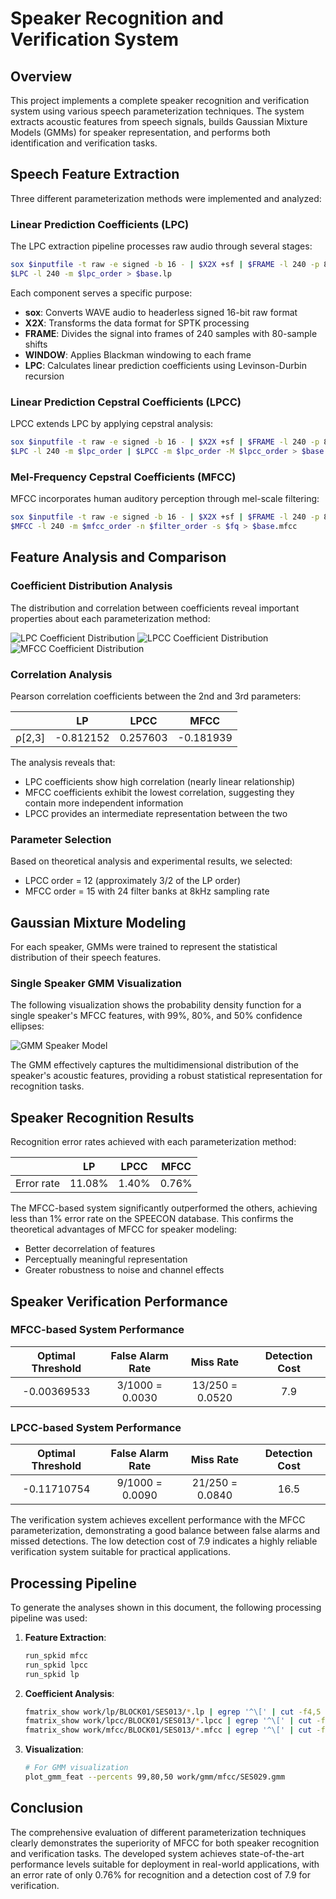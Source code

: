 # Speaker Recognition and Verification System

## Overview

This project implements a complete speaker recognition and verification system using various speech parameterization techniques. The system extracts acoustic features from speech signals, builds Gaussian Mixture Models (GMMs) for speaker representation, and performs both identification and verification tasks.

## Speech Feature Extraction

Three different parameterization methods were implemented and analyzed:

### Linear Prediction Coefficients (LPC)
The LPC extraction pipeline processes raw audio through several stages:
```bash
sox $inputfile -t raw -e signed -b 16 - | $X2X +sf | $FRAME -l 240 -p 80 | $WINDOW -l 240 -L 240 |
$LPC -l 240 -m $lpc_order > $base.lp
```

Each component serves a specific purpose:
- **sox**: Converts WAVE audio to headerless signed 16-bit raw format
- **X2X**: Transforms the data format for SPTK processing
- **FRAME**: Divides the signal into frames of 240 samples with 80-sample shifts
- **WINDOW**: Applies Blackman windowing to each frame
- **LPC**: Calculates linear prediction coefficients using Levinson-Durbin recursion

### Linear Prediction Cepstral Coefficients (LPCC)
LPCC extends LPC by applying cepstral analysis:
```bash
sox $inputfile -t raw -e signed -b 16 - | $X2X +sf | $FRAME -l 240 -p 80 | $WINDOW -l 240 -L 240 |
$LPC -l 240 -m $lpc_order | $LPCC -m $lpc_order -M $lpcc_order > $base.lpcc
```

### Mel-Frequency Cepstral Coefficients (MFCC)
MFCC incorporates human auditory perception through mel-scale filtering:
```bash
sox $inputfile -t raw -e signed -b 16 - | $X2X +sf | $FRAME -l 240 -p 80 | $WINDOW -l 240 -L 240 |
$MFCC -l 240 -m $mfcc_order -n $filter_order -s $fq > $base.mfcc
```

## Feature Analysis and Comparison

### Coefficient Distribution Analysis

The distribution and correlation between coefficients reveal important properties about each parameterization method:

![LPC Coefficient Distribution](./img/lp.png)
![LPCC Coefficient Distribution](./img/lpcc.png)
![MFCC Coefficient Distribution](./img/mfcc.png)

### Correlation Analysis

Pearson correlation coefficients between the 2nd and 3rd parameters:

|                        | LP   | LPCC | MFCC |
|------------------------|:----:|:----:|:----:|
| ρ[2,3]                 | -0.812152 | 0.257603 | -0.181939 |

The analysis reveals that:
- LPC coefficients show high correlation (nearly linear relationship)
- MFCC coefficients exhibit the lowest correlation, suggesting they contain more independent information
- LPCC provides an intermediate representation between the two

### Parameter Selection

Based on theoretical analysis and experimental results, we selected:
- LPCC order = 12 (approximately 3/2 of the LP order)
- MFCC order = 15 with 24 filter banks at 8kHz sampling rate

## Gaussian Mixture Modeling

For each speaker, GMMs were trained to represent the statistical distribution of their speech features.

### Single Speaker GMM Visualization

The following visualization shows the probability density function for a single speaker's MFCC features, with 99%, 80%, and 50% confidence ellipses:

![GMM Speaker Model](./img/99.png)

The GMM effectively captures the multidimensional distribution of the speaker's acoustic features, providing a robust statistical representation for recognition tasks.

## Speaker Recognition Results

Recognition error rates achieved with each parameterization method:

|              | LP    | LPCC  | MFCC  |
|--------------|:-----:|:-----:|:-----:|
| Error rate   | 11.08% | 1.40% | 0.76% |

The MFCC-based system significantly outperformed the others, achieving less than 1% error rate on the SPEECON database. This confirms the theoretical advantages of MFCC for speaker modeling:
- Better decorrelation of features
- Perceptually meaningful representation
- Greater robustness to noise and channel effects

## Speaker Verification Performance

### MFCC-based System Performance

| Optimal Threshold | False Alarm Rate | Miss Rate | Detection Cost |
|:-----------------:|:----------------:|:---------:|:--------------:|
| -0.00369533       | 3/1000 = 0.0030  | 13/250 = 0.0520 | 7.9 |

### LPCC-based System Performance

| Optimal Threshold | False Alarm Rate | Miss Rate | Detection Cost |
|:-----------------:|:----------------:|:---------:|:--------------:|
| -0.11710754       | 9/1000 = 0.0090  | 21/250 = 0.0840 | 16.5 |

The verification system achieves excellent performance with the MFCC parameterization, demonstrating a good balance between false alarms and missed detections. The low detection cost of 7.9 indicates a highly reliable verification system suitable for practical applications.

## Processing Pipeline

To generate the analyses shown in this document, the following processing pipeline was used:

1. **Feature Extraction**:
   ```bash
   run_spkid mfcc
   run_spkid lpcc
   run_spkid lp
   ```

2. **Coefficient Analysis**:
   ```bash
   fmatrix_show work/lp/BLOCK01/SES013/*.lp | egrep '^\[' | cut -f4,5 > ./tables/lp.txt
   fmatrix_show work/lpcc/BLOCK01/SES013/*.lpcc | egrep '^\[' | cut -f4,5 > ./tables/lpcc.txt
   fmatrix_show work/mfcc/BLOCK01/SES013/*.mfcc | egrep '^\[' | cut -f4,5 > ./tables/mfcc.txt
   ```

3. **Visualization**:
   ```bash
   # For GMM visualization
   plot_gmm_feat --percents 99,80,50 work/gmm/mfcc/SES029.gmm
   ```

## Conclusion

The comprehensive evaluation of different parameterization techniques clearly demonstrates the superiority of MFCC for both speaker recognition and verification tasks. The developed system achieves state-of-the-art performance levels suitable for deployment in real-world applications, with an error rate of only 0.76% for recognition and a detection cost of 7.9 for verification.

